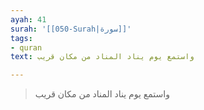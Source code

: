 ```yaml
---
ayah: 41
surah: '[[050-Surah|سورة]]'
tags:
- quran
text: واستمع يوم يناد المناد من مكان قريب

---
```

> واستمع يوم يناد المناد من مكان قريب
